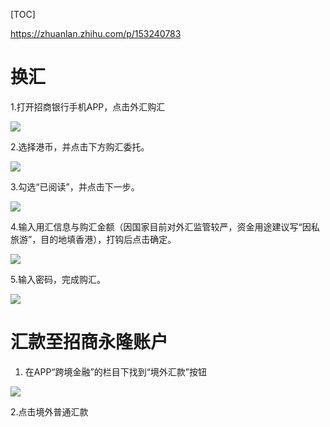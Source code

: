 [TOC]

https://zhuanlan.zhihu.com/p/153240783

# 换汇



1.打开招商银行手机APP，点击外汇购汇

![](images/yonglong_1.jpeg)

2.选择港币，并点击下方购汇委托。

![](images/yonglong_2.jpeg)

3.勾选“已阅读”，并点击下一步。

![](images/yonglong_3.jpeg)

4.输入用汇信息与购汇金额（因国家目前对外汇监管较严，资金用途建议写“因私旅游”，目的地填香港），打钩后点击确定。

![](images/yonglong_4.jpeg)

5.输入密码，完成购汇。

![](images/yonglong_5.jpeg)

# 汇款至招商永隆账户

1. 在APP“跨境金融”的栏目下找到“境外汇款”按钮

![](images/yonglong_6.jpeg)

2.点击境外普通汇款

